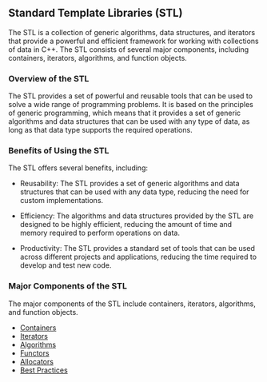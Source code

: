 ## Standard Template Libraries (STL)
The STL is a collection of generic algorithms, data structures, and iterators that provide a powerful and efficient framework for working with collections of data in C++. The STL consists of several major components, including containers, iterators, algorithms, and function objects.

### Overview of the STL
The STL provides a set of powerful and reusable tools that can be used to solve a wide range of programming problems. It is based on the principles of generic programming, which means that it provides a set of generic algorithms and data structures that can be used with any type of data, as long as that data type supports the required operations.

### Benefits of Using the STL
The STL offers several benefits, including:
* Reusability: The STL provides a set of generic algorithms and data structures that can be used with any data type, reducing the need for custom implementations.

* Efficiency: The algorithms and data structures provided by the STL are designed to be highly efficient, reducing the amount of time and memory required to perform operations on data.

* Productivity: The STL provides a standard set of tools that can be used across different projects and applications, reducing the time required to develop and test new code.

### Major Components of the STL
The major components of the STL include containers, iterators, algorithms, and function objects.

* [Containers](./01_Containers/index.html)
* [Iterators](./02_Iterators/index.html)
* [Algorithms](./03_Algorithms/index.html)
* [Functors](./04_Functors/index.html)
* [Allocators](./05_Allocators/index.html)
* [Best Practices](./06_Best_Practices.html)